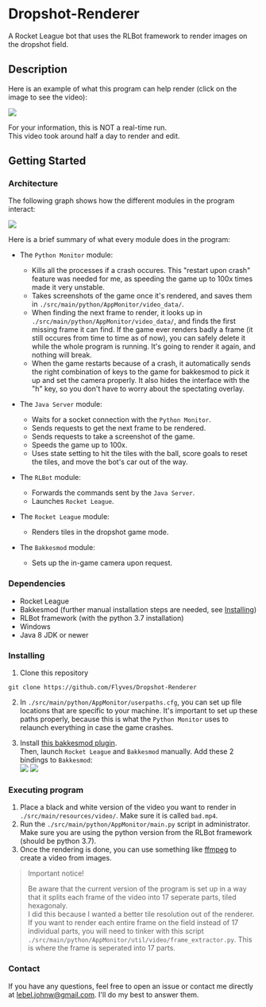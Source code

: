 # Dropshot-Renderer

A Rocket League bot that uses the RLBot framework to render images on the dropshot field. 

## Description

Here is an example of what this program can help render (click on the image to see the video):  
  
[![](https://user-images.githubusercontent.com/34081873/178400527-8bc1b63b-c9f4-41e4-b080-8d8d24028a0b.png)](https://youtu.be/fcR8aT_8CgE)

For your information, this is NOT a real-time run.  
This video took around half a day to render and edit. 


## Getting Started

### Architecture

The following graph shows how the different modules in the program interact:  
  
![](https://user-images.githubusercontent.com/34081873/178389159-37acdd55-f33f-48c0-8c12-5d3f5d80a5f2.png)

Here is a brief summary of what every module does in the program:  
- The `Python Monitor` module:
  - Kills all the processes if a crash occures. This "restart upon crash" feature was needed for me, as speeding the game up to 100x times made it very unstable.  
  - Takes screenshots of the game once it's rendered, and saves them in `./src/main/python/AppMonitor/video_data/`.  
  - When finding the next frame to render, it looks up in `./src/main/python/AppMonitor/video_data/`, and finds the first missing frame it can find. 
If the game ever renders badly a frame (it still occures from time to time as of now), you can safely delete it while the whole program is running. 
It's going to render it again, and nothing will break.  
  - When the game restarts because of a crash, it automatically sends the right combination of keys to the game for bakkesmod to pick it up and set the camera properly. 
It also hides the interface with the "h" key, so you don't have to worry about the spectating overlay. 

- The `Java Server` module:
  - Waits for a socket connection with the `Python Monitor`.
  - Sends requests to get the next frame to be rendered. 
  - Sends requests to take a screenshot of the game. 
  - Speeds the game up to 100x. 
  - Uses state setting to hit the tiles with the ball, score goals to reset the tiles, and move the bot's car out of the way. 

- The `RLBot` module:
  - Forwards the commands sent by the `Java Server`. 
  - Launches `Rocket League`. 

- The `Rocket League` module:
  - Renders tiles in the dropshot game mode. 

- The `Bakkesmod` module:
  - Sets up the in-game camera upon request. 

### Dependencies

* Rocket League
* Bakkesmod (further manual installation steps are needed, see [Installing](#Installing))
* RLBot framework (with the python 3.7 installation)
* Windows
* Java 8 JDK or newer

### Installing

1) Clone this repository
```
git clone https://github.com/Flyves/Dropshot-Renderer
```

2) In `./src/main/python/AppMonitor/userpaths.cfg`, you can set up file locations that are specific to your machine. 
It's important to set up these paths properly, because this is what the `Python Monitor` uses to relaunch everything in case the game crashes.  

3) Install [this bakkesmod plugin](https://bakkesplugins.com/plugins/view/107).  
Then, launch `Rocket League` and `Bakkesmod` manually. Add these 2 bindings to `Bakkesmod`:  
![](https://user-images.githubusercontent.com/34081873/178390324-76cb14a1-bcb2-4ade-b70f-4e58a5f5a04d.png)
![](https://user-images.githubusercontent.com/34081873/178390386-1dc7b8ca-9529-4ffb-a1f7-7e5b6872e86d.png)  


### Executing program

1) Place a black and white version of the video you want to render in `./src/main/resources/video/`. Make sure it is called `bad.mp4`. 
2) Run the `./src/main/python/AppMonitor/main.py` script in administrator. Make sure you are using the python version from the RLBot framework (should be python 3.7). 
3) Once the rendering is done, you can use something like [ffmpeg](https://ffmpeg.org/) to create a video from images. 

> Important notice!  
>   
> Be aware that the current version of the program is set up in a way that it splits each frame of the video into 17 seperate parts, tiled hexagonaly.  
I did this because I wanted a better tile resolution out of the renderer. 
If you want to render each entire frame on the field instead of 17 individual parts, you will need to tinker with this script `./src/main/python/AppMonitor/util/video/frame_extractor.py`. 
This is where the frame is seperated into 17 parts.  


### Contact

If you have any questions, feel free to open an issue or contact me directly at lebel.johnw@gmail.com. I'll do my best to answer them. 
